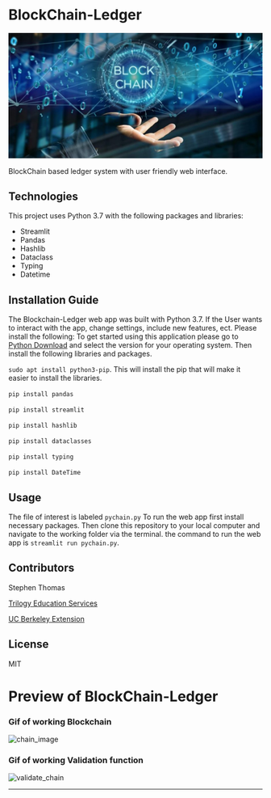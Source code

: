 # BlockChain-Ledger


![blockchain_image](Resources/blockchain_image.png)


BlockChain based ledger system with user friendly web interface.


## Technologies

This project uses Python 3.7 with the following packages and libraries:

- Streamlit
- Pandas
- Hashlib
- Dataclass
- Typing
- Datetime


## Installation Guide

The Blockchain-Ledger web app was built with Python 3.7. If the User wants to interact with the app, change settings, include new features, ect. Please install the following:  To get started using this application please go to [Python Download](https://www.python.org/downloads/) and select the version for your operating system. Then install the following libraries and packages.

``` sudo apt install python3-pip ```. This will install the pip that will make it easier to install the libraries.

``` pip install pandas ```

``` pip install streamlit ```

``` pip install hashlib ```

``` pip install dataclasses ```

``` pip install typing ```

``` pip install DateTime ```


## Usage

The file of interest is labeled ``` pychain.py ```
To run the web app first install necessary packages. Then clone this repository to your local computer and navigate to the working folder via the terminal. the command to run the web app is ``` streamlit run pychain.py ```. 


## Contributors

Stephen Thomas

[Trilogy Education Services](https://www.trilogyed.com/)

[UC Berkeley Extension ](https://extension.berkeley.edu/)



## License 

MIT


# Preview of BlockChain-Ledger


### Gif of working Blockchain

![chain_image](../Resources/chain_image.png)

### Gif of working Validation function

![validate_chain](../Resources/validate_chain.png)

---
